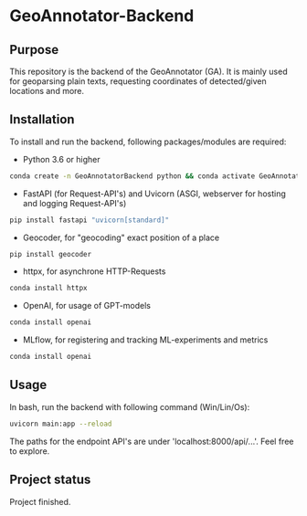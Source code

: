 # GeoAnnotator-Backend

## Purpose
This repository is the backend of the GeoAnnotator (GA). It is mainly used for geoparsing
plain texts, requesting coordinates of detected/given locations and more.

## Installation
To install and run the backend, following packages/modules are required:
- Python 3.6 or higher
```bash
conda create -n GeoAnnotatorBackend python && conda activate GeoAnnotatorBackend
```
- FastAPI (for Request-API's) and Uvicorn (ASGI, webserver for hosting and logging Request-API's)
```bash
pip install fastapi "uvicorn[standard]"
```
- Geocoder, for "geocoding" exact position of a place
```bash
pip install geocoder
```
- httpx, for asynchrone HTTP-Requests
```bash
conda install httpx
```
- OpenAI, for usage of GPT-models
```bash
conda install openai
```
- MLflow, for registering and tracking ML-experiments and metrics
```bash
conda install openai
```

## Usage
In bash, run the backend with following command (Win/Lin/Os):
```bash
uvicorn main:app --reload
```
The paths for the endpoint API's are under 'localhost:8000/api/...'. Feel free to explore.

## Project status
Project finished.